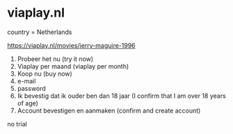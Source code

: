 # viaplay.nl

country = Netherlands

https://viaplay.nl/movies/jerry-maguire-1996

1. Probeer het nu (try it now)
2. Viaplay per maand (viaplay per month)
3. Koop nu (buy now)
4. e-mail
5. password
6. Ik bevestig dat ik ouder ben dan 18 jaar (I confirm that I am over 18 years
   of age)
7. Account bevestigen en aanmaken (confirm and create account)

no trial
